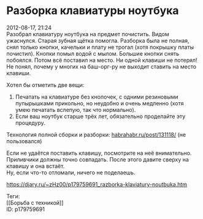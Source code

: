Разборка клавиатуры ноутбука
=============================

   
 2012-08-17, 21:24   
  Разобрал клавиатуру ноутбука на предмет почистить. Видом ужаснулся. Старая зубная щётка помогла. Разборка была не полная, снял только кнопки, качельки и плату не трогал (хотя покрышку платы почистил). Кнопки помыл водой с мылом. Большие кнопки снять побоялся. Потом всё поставил на место. Ни одной клавиши не потерял! Не понял, почему у многих на баш-орг-ру не выходит ставить на место клавиши.   
   
 Хотел бы отметить две вещи:   
 1. Печатать на клавиатуре без кнопочек, с одними резиновыми пупырышками прикольно, но неудобно и очень медленно (хотя умею печатать вслепую, так что нормально).   
 2. Если ваш ноутбук старше трёх лет, обязательно проделайте эту процедуру.   
   
 Технология полной сборки и разборки:  [habrahabr.ru/post/131118/](http://habrahabr.ru/post/131118/)  (не пользовался)   
   
 Если не удаётся поставить клавишу, посмотрите на неё внимательно. Приливчики должны точно совпадать. После этого давите сверху на клавишу и она встаёт.   
 Ну, если что-то отломали, ничего не поделаешь.   
    
 <https://diary.ru/~zHz00/p179759691_razborka-klaviatury-noutbuka.htm>   
   
 Теги:   
 [[Борьба с техникой]]   
 ID: p179759691